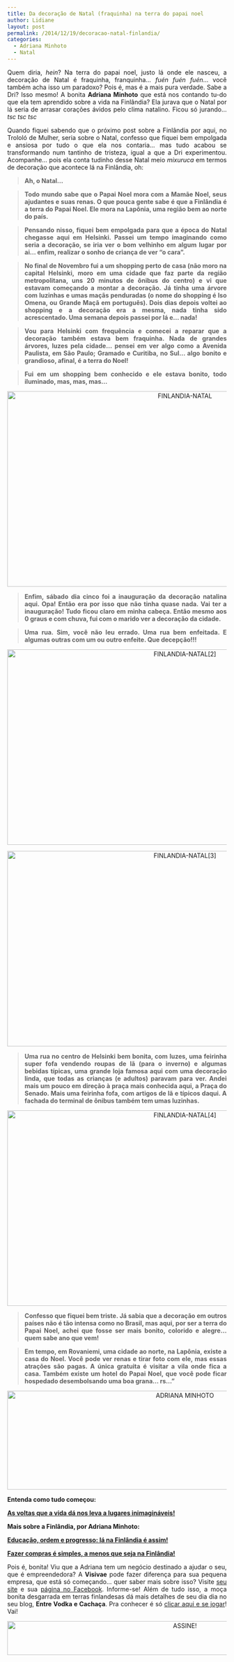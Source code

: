 ```yaml
---
title: Da decoração de Natal (fraquinha) na terra do papai noel
author: Lidiane
layout: post
permalink: /2014/12/19/decoracao-natal-finlandia/
categories:
  - Adriana Minhoto
  - Natal
---
```

<p align="justify">
  Quem diria,<em> hein</em>? Na terra do papai noel, justo lá onde ele nasceu, a decoração de Natal é fraquinha, franquinha… <em>fuén fuén fuén</em>… você também acha isso um paradoxo? Pois é, mas é a mais pura verdade. Sabe a Dri? Isso mesmo! A bonita <strong>Adriana Minhoto</strong> que está nos contando tu-do que ela tem aprendido sobre a vida na Finlândia? Ela jurava que o Natal por lá seria de arrasar corações ávidos pelo clima natalino. Ficou só jurando…<em>tsc tsc tsc</em>
</p>

<p align="justify">
  Quando fiquei sabendo que o próximo post sobre a Finlândia por aqui, no Trololó de Mulher, seria sobre o Natal, confesso que fiquei bem empolgada e ansiosa por tudo o que ela nos contaria… mas tudo acabou se transformando num tantinho de tristeza, igual a que a Dri experimentou. Acompanhe… pois ela conta tudinho desse Natal meio <em>mixuruca</em> em termos de decoração que acontece lá na Finlândia, oh:
</p>

> <p align="justify">
>   <strong>Ah, o Natal…</strong>
> </p>

> <p align="justify">
>   <strong>Todo mundo sabe que o Papai Noel mora com a Mamãe Noel, seus ajudantes e suas renas. O que pouca gente sabe é que a Finlândia é a terra do Papai Noel. Ele mora na Lapônia, uma região bem ao norte do país.</strong>
> </p>

> <p align="justify">
>   <strong>Pensando nisso, fiquei bem empolgada para que a época do Natal chegasse aqui em Helsinki. Passei um tempo imaginando como seria a decoração, se iria ver o bom velhinho em algum lugar por ai&#8230; enfim, realizar o sonho de criança de ver “o cara”.</strong>
> </p>

> <p align="justify">
>   <strong>No final de Novembro fui a um shopping perto de casa (não moro na capital Helsinki, moro em uma cidade que faz parte da região metropolitana, uns 20 minutos de ônibus do centro) e vi que estavam começando a montar a decoração. Já tinha uma árvore com luzinhas e umas maçãs penduradas (o nome do shopping é Iso Omena, ou Grande Maçã em português). Dois dias depois voltei ao shopping e a decoração era a mesma, nada tinha sido acrescentado. Uma semana depois passei por lá e&#8230; nada!</strong>
> </p>

> <p align="justify">
>   <strong>Vou para Helsinki com frequência e comecei a reparar que a decoração também estava bem fraquinha. Nada de grandes árvores, luzes pela cidade&#8230; pensei em ver algo como a Avenida Paulista, em São Paulo; Gramado e Curitiba, no Sul&#8230; algo bonito e grandioso, afinal, é a terra do Noel!</strong>
> </p>

> <p align="justify">
>   <strong>Fui em um shopping bem conhecido e ele estava bonito, todo iluminado, mas, mas, mas…</strong>
> </p>

<p align="center">
  <a href="https://www.trololodemulher.com.br/2014/12/FINLANDIA-NATAL.jpg"><img class="alignnone size-full wp-image-10660" src="https://www.trololodemulher.com.br/2014/12/FINLANDIA-NATAL.jpg" alt="FINLANDIA-NATAL" width="800" height="449" /></a>
</p>

> <p align="justify">
>   <strong>Enfim, sábado dia cinco foi a inauguração da decoração natalina aqui. Opa! Então era por isso que não tinha quase nada. Vai ter a inauguração! Tudo ficou claro em minha cabeça. Então mesmo aos 0 graus e com chuva, fui com o marido ver a decoração da cidade.</strong>
> </p>

> <p align="justify">
>   <strong>Uma rua. Sim, você não leu errado. Uma rua bem enfeitada. E algumas outras com um ou outro enfeite. Que decepção!!!</strong>
> </p>

<p align="center">
  <a href="https://www.trololodemulher.com.br/2014/12/FINLANDIA-NATAL2.jpg"><img class="alignnone size-full wp-image-10661" src="https://www.trololodemulher.com.br/2014/12/FINLANDIA-NATAL2.jpg" alt="FINLANDIA-NATAL[2]" width="800" height="449" /></a>
</p>

<p align="center">
  <a href="https://www.trololodemulher.com.br/2014/12/FINLANDIA-NATAL3.jpg"><img class="alignnone size-full wp-image-10662" src="https://www.trololodemulher.com.br/2014/12/FINLANDIA-NATAL3.jpg" alt="FINLANDIA-NATAL[3]" width="800" height="449" /></a>
</p>

> <p align="justify">
>   <strong>Uma rua no centro de Helsinki bem bonita, com luzes, uma feirinha super fofa vendendo roupas de lã (para o inverno) e algumas bebidas típicas, uma grande loja famosa aqui com uma decoração linda, que todas as crianças (e adultos) paravam para ver. Andei mais um pouco em direção à praça mais conhecida aqui, a Praça do Senado. Mais uma feirinha fofa, com artigos de lã e típicos daqui. A fachada do terminal de ônibus também tem umas luzinhas.</strong>
> </p>

<p align="center">
  <a href="https://www.trololodemulher.com.br/2014/12/FINLANDIA-NATAL4.jpg"><img class="alignnone size-full wp-image-10663" src="https://www.trololodemulher.com.br/2014/12/FINLANDIA-NATAL4.jpg" alt="FINLANDIA-NATAL[4]" width="800" height="449" /></a>
</p>

> <p align="justify">
>   <strong>Confesso que fiquei bem triste. Já sabia que a decoração em outros países não é tão intensa como no Brasil, mas aqui, por ser a terra do Papai Noel, achei que fosse ser mais bonito, colorido e alegre&#8230; quem sabe ano que vem!</strong>
> </p>

> <p align="justify">
>   <strong>Em tempo, em Rovaniemi, uma cidade ao norte, na Lapônia, existe a casa do Noel. Você pode ver renas e tirar foto com ele, mas essas atrações são pagas. A única gratuita é visitar a vila onde fica a casa. Também existe um hotel do Papai Noel, que você pode ficar hospedado desembolsando uma boa grana… rs&#8230;”</strong>
> </p>

<p align="center">
  <a href="https://www.trololodemulher.com.br/2014/09/ADRIANA-MINHOTO.png"><img class="alignnone size-full wp-image-10378" src="https://www.trololodemulher.com.br/2014/09/ADRIANA-MINHOTO.png" alt="ADRIANA MINHOTO" width="800" height="227" /></a>
</p>

<p align="justify">
  <strong>Entenda como tudo começou:</strong>
</p>

<p align="justify">
  <a href="http://www.trololodemulher.com.br/2014/09/08/vida-lugares/" target="_blank" rel="noopener noreferrer"><strong>As voltas que a vida dá nos leva a lugares inimagináveis!</strong></a>
</p>

<p align="justify">
  <strong>Mais sobre a Finlândia, por Adriana Minhoto:</strong>
</p>

<p align="justify">
  <a href="http://www.trololodemulher.com.br/2014/11/14/educacao-na-finlandia/" target="_blank" rel="noopener noreferrer"><strong>Educação, ordem e progresso: lá na Finlândia é assim!</strong></a>
</p>

<p align="justify">
  <a href="http://www.trololodemulher.com.br/2014/10/10/compras-finlandia/" target="_blank" rel="noopener noreferrer"><strong>Fazer compras é simples, a menos que seja na Finlândia!</strong></a>
</p>

<p align="justify">
  Pois é, bonita! Viu que a Adriana tem um negócio destinado a ajudar o seu, que é empreendedora? A <strong>Visivae</strong> pode fazer diferença para sua pequena empresa, que está só começando… quer saber mais sobre isso? Visite <a href="http://www.visivae.com.br/" target="_blank" rel="noopener noreferrer">seu site</a> e sua <a href="https://www.facebook.com/visivaecomunicacao/timeline" target="_blank" rel="noopener noreferrer">página no Facebook</a>. Informe-se! Além de tudo isso, a moça bonita desgarrada em terras finlandesas dá mais detalhes de seu dia dia no seu blog, <strong>Entre Vodka e Cachaça</strong>. Pra conhecer é só <a href="http://entrevodkaecachaca.blogspot.fi/" target="_blank" rel="noopener noreferrer">clicar aqui e se jogar</a>! Vai!
</p>

<p align="center">
  <a href="http://feedburner.google.com/fb/a/mailverify?uri=blogbichafemea&loc=pt_BR" target="_blank" rel="noopener noreferrer"><img class="alignnone size-full wp-image-10439" src="https://www.trololodemulher.com.br/2014/09/ASSINE.png" alt="ASSINE!" width="800" height="78" /></a>
</p>

<p align="justify">